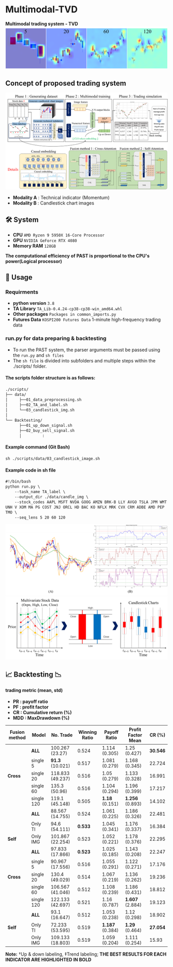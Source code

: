 # Multimodal-TVD

**Multimodal trading system - TVD**
![Cum full](./assets/Fig15.png)

## Concept of proposed trading system
![Concept Diagram](./assets/Fig4.png)

- **Modality A** : Technical indicator (Momentum)
- **Modality B** : Candlestick chart images 

## 🛠 System
- **CPU** `AMD Ryzen 9 5950X 16-Core Processor`
- **GPU** `NVIDIA GeForce RTX 4080`
- **Memory RAM** `128GB`

**The computational efficiency of PAST is proportional to the CPU's power(Logical processor)**

## 📑 Usage
### Requirments
- **python version** `3.8`
- **TA Library** `TA_Lib-0.4.24-cp38-cp38-win_amd64.whl`
- **Other packages** `Packages in common_imports.py`
- **Futures Data** `KOSPI200 Futures Data` 1-minute high-frequency trading data

### run.py for data preparing & backtesting
- To run the PAST system, the parser arguments must be passed using the `run.py` and `sh files`
- The `sh file` is divided into subfolders and multiple steps within the ./scripts/ folder.

#### The scripts folder structure is as follows:
```
./scripts/
├── data/
│     ├──01_data_preprocessing.sh
│     ├──02_TA_and_label.sh
│     └──03_candlestick_img.sh
│
└── Backtesting/
      ├──01_up_down_signal.sh
      ├──02_buy_sell_signal.sh
      │         :
```

#### Example command (Git Bash)
```
sh ./scripts/data/03_candlestick_image.sh
```
#### Example code in sh file
```
#!/bin/bash
python run.py \
    --task_name TA_label \
    --output_dir ./data/candle_img \
    --stock_codes AAPL MSFT NVDA GOOG AMZN BRK-B LLY AVGO TSLA JPM WMT UNH V XOM MA PG COST JNJ ORCL HD BAC KO NFLX MRK CVX CRM ADBE AMD PEP TMO \
    --seq_lens 5 20 60 120
```

![Img sample](./assets/Fig1.png)
![Img sample](./assets/Fig3.png)

## 📈 Backtesting 📉
#### trading metric (mean, std)
- **PR : payoff ratio**
- **PF : profit factor**
- **CR : Cumulative return (%)**
- **MDD : MaxDrawdown (%)**

| **Fusion method** | **Model**    | **No. Trade**      | **Winning Ratio** | **Payoff Ratio** | **Profit Factor Mean** | **CR (%)** |
|-------------------|--------------|--------------------|-------------------|------------------|------------------------|------------|
|                   | **ALL**      | 100.267 (23.27)    | 0.524             | 1.114 (0.305)    | 1.25 (0.427)           | **30.546** |
|                   | single 5     | **91.3** (10.021)  | 0.517             | 1.081 (0.279)    | 1.168 (0.345)          | 22.724     |
| **Cross**         | single 20    | 118.833 (49.237)   | 0.516             | 1.05 (0.279)     | 1.133 (0.328)          | 16.991     |
|                   | single 60    | 135.3 (50.96)      | 0.516             | 1.104 (0.294)    | 1.196 (0.399)          | 17.217     |
|                   | single 120   | 119.1 (45.148)     | 0.505             | **1.18** (0.151) | **1.256** (0.893)      | 14.102     |
|                   | **ALL**      | 88.567 (14.755)    | 0.524             | 1.061 (0.225)    | 1.186 (0.326)          | 22.481     |
|                   | Only TI      | 94.6 (54.111)      | **0.533**         | 1.045 (0.341)    | 1.176 (0.337)          | 16.384     |
| **Self**          | Only IMG     | 101.867 (22.254)   | 0.523             | 1.052 (0.221)    | 1.178 (0.376)          | 22.295     |
|                   | **ALL**      | 97.833 (17.866)    | **0.523**         | 1.025 (0.185)    | 1.143 (0.208)          | 22.247     |
|                   | single 5     | 90.967 (17.556)    | 0.516             | 1.055 (0.291)    | 1.122 (0.271)          | 17.176     |
| **Cross**         | single 20    | 130.4 (49.029)     | 0.514             | 1.067 (0.219)    | 1.136 (0.262)          | 19.236     |
|                   | single 60    | 106.567 (41.046)   | 0.512             | 1.108 (0.239)    | 1.186 (0.431)          | 18.812     |
|                   | single 120   | 122.133 (42.697)   | 0.521             | 1.16 (0.787)     | **1.607** (2.884)      | 19.123     |
|                   | **ALL**      | 93.1 (16.647)      | 0.512             | 1.053 (0.238)    | 1.12  (0.298)          | 18.902     |
| **Self**          | Only TI      | 72.233 (53.595)    | 0.519             | **1.187** (0.384)| **1.29** (0.464)       | **27.054** |
|                   | Only IMG     | 109.133 (18.803)   | 0.519             | 1.059 (0.204)    | 1.111 (0.254)          | 15.93      |

**Note:** †Up & down labeling, ‡Trend labeling; **THE BEST RESULTS FOR EACH INDICATOR ARE HIGHLIGHTED IN BOLD**